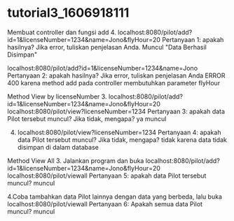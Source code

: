 # tutorial3_1606918111
Membuat controller dan fungsi add
4. localhost:8080/pilot/add?id=1&licenseNumber=1234&name=Jono&flyHour=20
Pertanyaan 1​: apakah hasilnya? Jika error, tuliskan penjelasan Anda.
Muncul "Data Berhasil Disimpan"

localhost:8080/pilot/add?id=1&licenseNumber=1234&name=Jono
Pertanyaan 2: ​apakah hasilnya? Jika error, tuliskan penjelasan Anda
ERROR 400 karena method add pada controller membutuhkan parameter flyHour


Method View by licenseNumber
3. localhost:8080/pilot/add?id=1&licenseNumber=1234&name=Jono&flyHour=20
localhost:8080/pilot/view?licenseNumber=1234
Pertanyaan 3​: apakah data Pilot tersebut muncul? Jika tidak, mengapa? ya muncul

4. localhost:8080/pilot/view?licenseNumber=1234
Pertanyaan 4​: apakah data Pilot tersebut muncul? Jika tidak, mengapa? tidak karena data tidak disimpan di dalam database

Method View All
3. Jalankan program dan buka
localhost:8080/pilot/add?id=1&licenseNumber=1234&name=Jono&flyHour=20
localhost:8080/pilot/viewall
Pertanyaan 5​: apakah data Pilot tersebut muncul? muncul

4.Coba tambahkan data Pilot lainnya dengan data yang berbeda, lalu buka
localhost:8080/pilot/viewall
Pertanyaan 6​: Apakah semua data Pilot muncul? muncul


